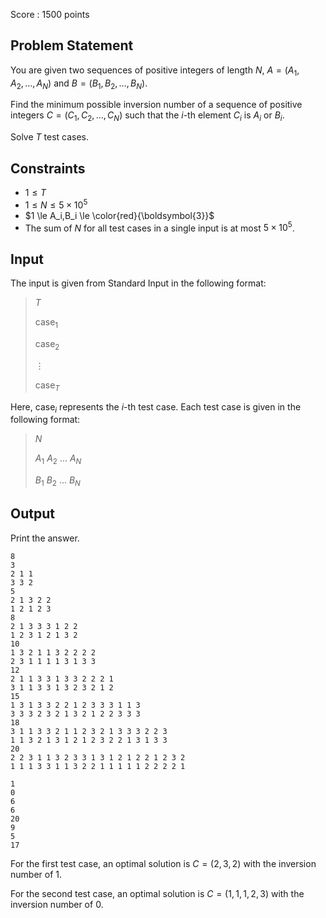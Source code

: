 Score : $1500$ points

## Problem Statement

You are given two sequences of positive integers of length $N$, $A=(A_1,A_2,\dots,A_N)$ and $B=(B_1,B_2,\dots,B_N)$.

Find the minimum possible inversion number of a sequence of positive integers $C=(C_1,C_2,\dots,C_N)$ such that the $i$-th element $C_i$ is $A_i$ or $B_i$.

Solve $T$ test cases.

## Constraints

- $1 \le T$
- $1 \le N \le 5 \times 10^5$
- $1 \le A_i,B_i \le \color{red}{\boldsymbol{3}}$
- The sum of $N$ for all test cases in a single input is at most $5 \times 10^5$.

## Input

The input is given from Standard Input in the following format:

> $T$
> 
> $\mathrm{case}_1$
> 
> $\mathrm{case}_2$
> 
> $\vdots$
> 
> $\mathrm{case}_T$

Here, $\mathrm{case}_i$ represents the $i$-th test case. Each test case is given in the following format:

> $N$
> 
> $A_1$ $A_2$ $\dots$ $A_N$
> 
> $B_1$ $B_2$ $\dots$ $B_N$

## Output

Print the answer.

```input1
8
3
2 1 1
3 3 2
5
2 1 3 2 2
1 2 1 2 3
8
2 1 3 3 3 1 2 2
1 2 3 1 2 1 3 2
10
1 3 2 1 1 3 2 2 2 2
2 3 1 1 1 1 3 1 3 3
12
2 1 1 3 3 1 3 3 2 2 2 1
3 1 1 3 3 1 3 2 3 2 1 2
15
1 3 1 3 3 2 2 1 2 3 3 3 1 1 3
3 3 3 2 3 2 1 3 2 1 2 2 3 3 3
18
3 1 1 3 3 2 1 1 2 3 2 1 3 3 3 2 2 3
1 1 3 2 1 3 1 2 1 2 3 2 2 1 3 1 3 3
20
2 2 3 1 1 3 2 3 3 1 3 1 2 1 2 2 1 2 3 2
1 1 1 3 3 1 1 3 2 2 1 1 1 1 1 2 2 2 2 1
```

```output1
1
0
6
6
20
9
5
17
```

For the first test case, an optimal solution is $C=(2,3,2)$ with the inversion number of $1$.

For the second test case, an optimal solution is $C=(1,1,1,2,3)$ with the inversion number of $0$.